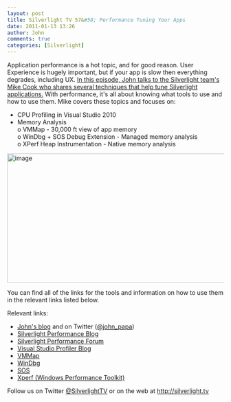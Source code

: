 ```yaml
---
layout: post
title: Silverlight TV 57&#58; Performance Tuning Your Apps
date: 2011-01-13 13:26
author: John
comments: true
categories: [Silverlight]
---
```

<p>Application performance is a hot topic, and for good reason. User Experience is hugely important, but if your app is slow then everything degrades, including UX. <a href="http://jpapa.me/sltv57">In this episode, John talks to the Silverlight team's Mike Cook who shares several techniques that help tune Silverlight applications.</a> With performance, it's all about knowing what tools to use and how to use them. Mike covers these topics and focuses on:</p>  <ul>   <li>CPU Profiling in Visual Studio 2010 </li>    <li>Memory Analysis     <br />o VMMap - 30,000 ft view of app memory      <br />o WinDbg + SOS Debug Extension - Managed memory analysis      <br />o XPerf Heap Instrumentation - Native memory analysis </li> </ul>  <p><a href="http://jpapa.me/sltv57"><img style="background-image: none; border-bottom: 0px; border-left: 0px; padding-left: 0px; padding-right: 0px; display: inline; border-top: 0px; border-right: 0px; padding-top: 0px" title="image" border="0" alt="image" src="http://images.johnpapa.net/wp-content/uploads/files/media/image/Windows-Live-Writer/Silverlight-TV-57_924C/image_3.png" width="536" height="301" /></a></p>  <p>You can find all of the links for the tools and information on how to use them in the relevant links listed below.</p>  <p>Relevant links:</p>  <ul>   <li><a href="/">John's blog</a> and on Twitter (<a href="http://twitter.com/john_papa">@john_papa</a>) </li>    <li><a href="http://blogs.msdn.com/b/slperf/">Silverlight Performance Blog</a></li>    <li><a href="http://forums.silverlight.net/forums/67.aspx">Silverlight Performance Forum</a></li>    <li><a href="http://blogs.msdn.com/b/profiler/">Visual Studio Profiler Blog</a></li>    <li><a href="http://technet.microsoft.com/en-us/sysinternals/dd535533.aspx">VMMap</a></li>    <li><a href="http://www.microsoft.com/whdc/devtools/debugging/default.mspx">WinDbg </a></li>    <li><a href="http://msdn.microsoft.com/en-us/library/bb190764.aspx">SOS</a></li>    <li><a href="http://msdn.microsoft.com/en-us/performance/cc825801.aspx">Xperf (Windows Performance Toolkit)</a></li> </ul>  <p>Follow us on Twitter <a href="http://www.twitter.com/SilverlightTV">@SilverlightTV</a> or on the web at <a href="http://silverlight.tv/">http://silverlight.tv</a></p>

